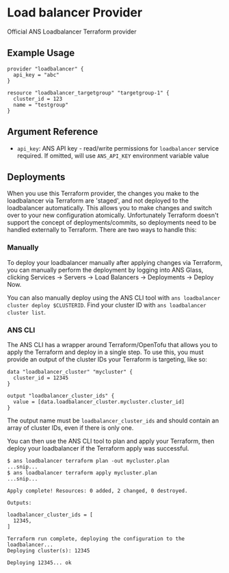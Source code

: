 # Load balancer Provider

Official ANS Loadbalancer Terraform provider

## Example Usage

```hcl
provider "loadbalancer" {
  api_key = "abc"
}

resource "loadbalancer_targetgroup" "targetgroup-1" {
  cluster_id = 123
  name = "testgroup"
}
```

## Argument Reference

* `api_key`: ANS API key - read/write permissions for `loadbalancer` service required. If omitted, will use `ANS_API_KEY` environment variable value

## Deployments

When you use this Terraform provider, the changes you make to the loadbalancer via Terraform are 'staged', and not deployed to the loadbalancer automatically. This allows you to make changes and switch over to your new configuration atomically. Unfortunately Terraform doesn't support the concept of deployments/commits, so deployments need to be handled externally to Terraform. There are two ways to handle this:

### Manually

To deploy your loadbalancer manually after applying changes via Terraform, you can manually perform the deployment by logging into ANS Glass, clicking Services -> Servers -> Load Balancers -> Deployments -> Deploy Now.

You can also manually deploy using the ANS CLI tool with `ans loadbalancer cluster deploy $CLUSTERID`. Find your cluster ID with `ans loadbalancer cluster list`.

### ANS CLI

The ANS CLI has a wrapper around Terraform/OpenTofu that allows you to apply the Terraform and deploy in a single step. To use this, you must provide an output of the cluster IDs your Terraform is targeting, like so:

```hcl
data "loadbalancer_cluster" "mycluster" {
  cluster_id = 12345
}

output "loadbalancer_cluster_ids" {
  value = [data.loadbalancer_cluster.mycluster.cluster_id]
}
```

The output name must be `loadbalancer_cluster_ids` and should contain an array of cluster IDs, even if there is only one.

You can then use the ANS CLI tool to plan and apply your Terraform, then deploy your loadbalancer if the Terraform apply was successful.

```shell
$ ans loadbalancer terraform plan -out mycluster.plan
...snip...
$ ans loadbalancer terraform apply mycluster.plan
...snip...

Apply complete! Resources: 0 added, 2 changed, 0 destroyed.

Outputs:

loadbalancer_cluster_ids = [
  12345,
]

Terraform run complete, deploying the configuration to the loadbalancer...
Deploying cluster(s): 12345

Deploying 12345... ok
```
